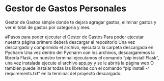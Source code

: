 # Gestor de Gastos Personales
Gestor de Gastos simple donde te dejara agragar gastos, eliminar gastos y ver el total de gastos por categoria y mes.

#Pasos para poder ejecutar el Gestor de Gastos
Para poder ejecutar nuestra página primero deberá descargar el repositorio 
Una vez descargado y comprimido el archivo, ejecutara la carpeta descargada en Pycharm
Una vez dentro del Pycharm con los archivos, descargaremos la librería Flask, en nuestro terminal ejecutamos el comando “pip install Flask”, una vez instalada ejecute el archivo app.py y se le abrirá la página web
O también puede instalar todas las librerías con el comando “pip install -r requirements.txt“ en la terminal del proyecto descargado.

